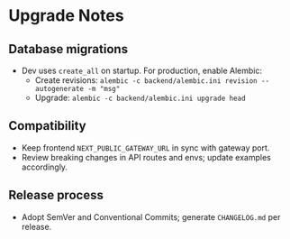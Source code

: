 # Upgrade Notes

## Database migrations
- Dev uses `create_all` on startup. For production, enable Alembic:
  - Create revisions: `alembic -c backend/alembic.ini revision --autogenerate -m "msg"`
  - Upgrade: `alembic -c backend/alembic.ini upgrade head`

## Compatibility
- Keep frontend `NEXT_PUBLIC_GATEWAY_URL` in sync with gateway port.
- Review breaking changes in API routes and envs; update examples accordingly.

## Release process
- Adopt SemVer and Conventional Commits; generate `CHANGELOG.md` per release.
